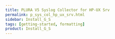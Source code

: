 ```yaml
---
title: PLURA V5 Syslog Collector for HP-UX Srv
permalink: p_sys_col_hp_ux_srv.html
sidebar: Install_G_S
tags: [getting-started, formatting]
product: Install_G_S
---
```


